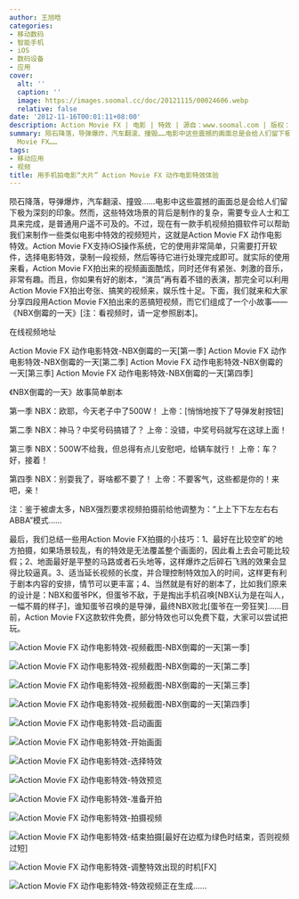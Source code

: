 ```yaml
---
author: 王旭晗
categories:
- 移动数码
- 智能手机
- iOS
- 数码设备
- 应用
cover:
  alt: ''
  caption: ''
  image: https://images.soomal.cc/doc/20121115/00024606.webp
  relative: false
date: '2012-11-16T00:01:11+08:00'
description: Action Movie FX | 电影 | 特效 | 源自：www.soomal.com | 版权：原创 |  平均/总评分：09.27/1177
summary: 陨石降落，导弹爆炸，汽车翻滚、撞毁……电影中这些震撼的画面总是会给人们留下极为深刻的印象。然而，这些特效场景的背后是制作的复杂，需要专业人士和工具来完成，是普通用户遥不可及的。不过，现在有一款手机视频拍摄软件可以帮助我们来制作一些类似电影中特效的视频短片，这就是Action
  Movie FX……
tags:
- 移动应用
- 视频
title: 用手机拍电影“大片” Action Movie FX 动作电影特效体验
---
```


陨石降落，导弹爆炸，汽车翻滚、撞毁……电影中这些震撼的画面总是会给人们留下极为深刻的印象。然而，这些特效场景的背后是制作的复杂，需要专业人士和工具来完成，是普通用户遥不可及的。不过，现在有一款手机视频拍摄软件可以帮助我们来制作一些类似电影中特效的视频短片，这就是Action Movie FX 动作电影特效。Action Movie FX支持iOS操作系统，它的使用非常简单，只需要打开软件，选择电影特效，录制一段视频，然后等待它进行处理完成即可。就实际的使用来看，Action Movie FX拍出来的视频画面酷炫，同时还伴有紧张、刺激的音乐，非常有趣。而且，你如果有好的剧本，“演员”再有着不错的表演，那完全可以利用Action Movie FX拍出夸张、搞笑的视频来，娱乐性十足。下面，我们就来和大家分享四段用Action Movie FX拍出来的恶搞短视频，而它们组成了一个小故事――《NBX倒霉的一天》[注：看视频时，请一定参照剧本]。



在线视频地址



Action Movie FX 动作电影特效-NBX倒霉的一天[第一季]
Action Movie FX 动作电影特效-NBX倒霉的一天[第二季]
Action Movie FX 动作电影特效-NBX倒霉的一天[第三季]
Action Movie FX 动作电影特效-NBX倒霉的一天[第四季]



《NBX倒霉的一天》故事简单剧本



第一季
NBX：欧耶，今天老子中了500W！
上帝：[悄悄地按下了导弹发射按钮]

第二季
NBX：神马？中奖号码搞错了？
上帝：没错，中奖号码就写在这球上面！

第三季
NBX：500W不给我，但总得有点儿安慰吧，给辆车就行！
上帝：车？好，接着！

第四季
NBX：别耍我了，哥啥都不要了！
上帝：不要客气，这些都是你的！来吧，亲！

注：鉴于被虐太多，NBX强烈要求视频拍摄前给他调整为：“上上下下左左右右ABBA”模式……



最后，我们总结一些用Action Movie FX拍摄的小技巧：1、最好在比较空旷的地方拍摄，如果场景较乱，有的特效是无法覆盖整个画面的，因此看上去会可能比较假；2、地面最好是平整的马路或者石头地等，这样爆炸之后碎石飞溅的效果会显得比较逼真。3、适当延长视频的长度，并合理控制特效加入的时间，这样更有利于剧本内容的安排，情节可以更丰富；4、当然就是有好的剧本了，比如我们原来的设计是：NBX和蛋爷PK，但蛋爷不敌，于是掏出手机召唤[NBX认为是在叫人，一幅不屑的样子]，谁知蛋爷召唤的是导弹，最终NBX败北[蛋爷在一旁狂笑]……目前，Action Movie FX这款软件免费，部分特效也可以免费下载，大家可以尝试把玩。



![Action Movie FX 动作电影特效-视频截图-NBX倒霉的一天[第一季]](https://images.soomal.cc/doc/20121115/00024600.webp)



![Action Movie FX 动作电影特效-视频截图-NBX倒霉的一天[第二季]](https://images.soomal.cc/doc/20121115/00024601.webp)



![Action Movie FX 动作电影特效-视频截图-NBX倒霉的一天[第三季]](https://images.soomal.cc/doc/20121115/00024602.webp)



![Action Movie FX 动作电影特效-视频截图-NBX倒霉的一天[第四季]](https://images.soomal.cc/doc/20121115/00024603.webp)



![Action Movie FX 动作电影特效-启动画面](https://images.soomal.cc/doc/20121115/00024591.webp)



![Action Movie FX 动作电影特效-开始画面](https://images.soomal.cc/doc/20121115/00024592.webp)



![Action Movie FX 动作电影特效-选择特效](https://images.soomal.cc/doc/20121115/00024593.webp)



![Action Movie FX 动作电影特效-特效预览](https://images.soomal.cc/doc/20121115/00024594.webp)



![Action Movie FX 动作电影特效-准备开拍](https://images.soomal.cc/doc/20121115/00024595.webp)



![Action Movie FX 动作电影特效-拍摄视频](https://images.soomal.cc/doc/20121115/00024596.webp)



![Action Movie FX 动作电影特效-结束拍摄[最好在边框为绿色时结束，否则视频过短]](https://images.soomal.cc/doc/20121115/00024597.webp)



![Action Movie FX 动作电影特效-调整特效出现的时机[FX]](https://images.soomal.cc/doc/20121115/00024598.webp)



![Action Movie FX 动作电影特效-特效视频正在生成……](https://images.soomal.cc/doc/20121115/00024599.webp)